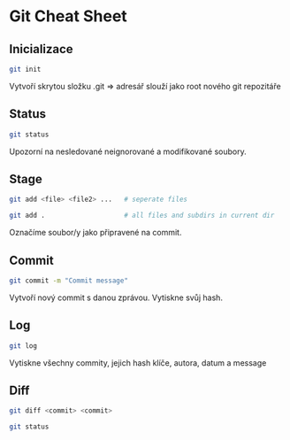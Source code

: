 # Git Cheat Sheet 

## Inicializace

```bash
git init  
```

Vytvoří skrytou složku .git => adresář slouží jako root nového git repozitáře

## Status

```bash
git status
```

Upozorní na nesledované neignorované a modifikované soubory. 

## Stage

```bash
git add <file> <file2> ...   # seperate files

git add .                    # all files and subdirs in current dir
```

Označíme soubor/y jako připravené na commit.

## Commit

```bash
git commit -m "Commit message"
```

Vytvoří nový commit s danou zprávou. Vytiskne svůj hash.

## Log

```bash
git log
```

Vytiskne všechny commity, jejich hash klíče, autora, datum a message

## Diff

```zsh
git diff <commit> <commit>
```

```bash
git status
```